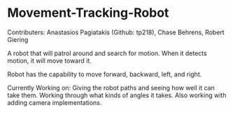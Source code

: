 # Movement-Tracking-Robot

Contributers: Anastasios Pagiatakis (Github: tp218), Chase Behrens, Robert Giering

A robot that will patrol around and search for motion. When it detects motion, it will move toward it.

Robot has the capability to move forward, backward, left, and right.

Currently Working on: Giving the robot paths and seeing how well it can take them. Working through what kinds of angles it takes. Also working with adding camera implementations.

